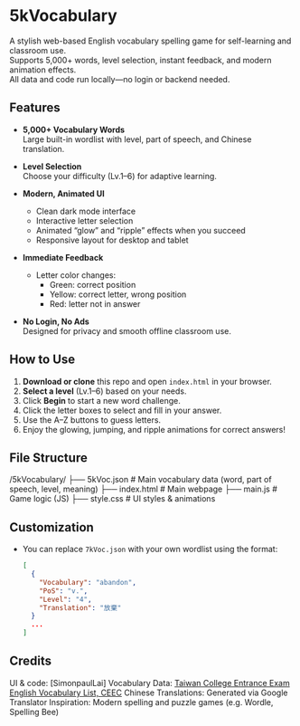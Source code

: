 # 5kVocabulary

A stylish web-based English vocabulary spelling game for self-learning and classroom use.  
Supports 5,000+ words, level selection, instant feedback, and modern animation effects.  
All data and code run locally—no login or backend needed.

## Features

- **5,000+ Vocabulary Words**  
  Large built-in wordlist with level, part of speech, and Chinese translation.

- **Level Selection**  
  Choose your difficulty (Lv.1–6) for adaptive learning.

- **Modern, Animated UI**  
  - Clean dark mode interface  
  - Interactive letter selection  
  - Animated “glow” and “ripple” effects when you succeed  
  - Responsive layout for desktop and tablet

- **Immediate Feedback**  
  - Letter color changes:  
    - Green: correct position  
    - Yellow: correct letter, wrong position  
    - Red: letter not in answer

- **No Login, No Ads**  
  Designed for privacy and smooth offline classroom use.

## How to Use

1. **Download or clone** this repo and open `index.html` in your browser.
2. **Select a level** (Lv.1–6) based on your needs.
3. Click **Begin** to start a new word challenge.
4. Click the letter boxes to select and fill in your answer.
5. Use the A–Z buttons to guess letters.
6. Enjoy the glowing, jumping, and ripple animations for correct answers!

## File Structure

/5kVocabulary/
├── 5kVoc.json # Main vocabulary data (word, part of speech, level, meaning)
├── index.html # Main webpage
├── main.js # Game logic (JS)
├── style.css # UI styles & animations

## Customization

- You can replace `7kVoc.json` with your own wordlist using the format:
  ```json
  [
    {
      "Vocabulary": "abandon",
      "PoS": "v.",
      "Level": "4",
      "Translation": "放棄"
    }
    ...
  ]

## Credits

UI & code: [SimonpaulLai]
Vocabulary Data: [Taiwan College Entrance Exam English Vocabulary List, CEEC](https://www.ceec.edu.tw/SourceUse/ce37/ce37.htm)
Chinese Translations: Generated via Google Translator
Inspiration: Modern spelling and puzzle games (e.g. Wordle, Spelling Bee)
